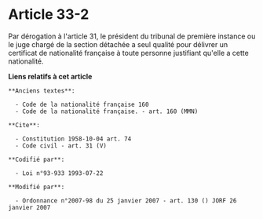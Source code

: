 # Article 33-2

Par dérogation à l'article 31, le président du tribunal de première instance ou le juge chargé de la section détachée a seul
qualité pour délivrer un certificat de nationalité française à toute personne justifiant qu'elle a cette nationalité.

**Liens relatifs à cet article**

	**Anciens textes**:

	  - Code de la nationalité française 160
	  - Code de la nationalité française. - art. 160 (MMN)

	**Cite**:

	  - Constitution 1958-10-04 art. 74
	  - Code civil - art. 31 (V)

	**Codifié par**:

	  - Loi n°93-933 1993-07-22

	**Modifié par**:

	  - Ordonnance n°2007-98 du 25 janvier 2007 - art. 130 () JORF 26 janvier 2007

